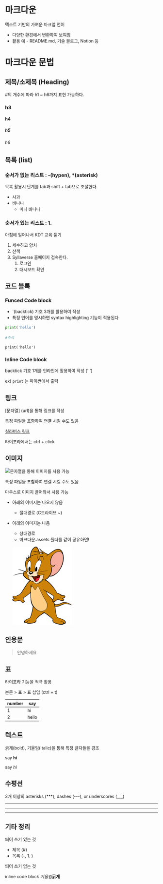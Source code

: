 # 마크다운

텍스트 기반의 가벼운 마크업 언어

- 다양한 환경에서 변환하여 보여짐
- 활용 예 - README.md, 기술 블로그, Notion 등



# 마크다운 문법



## 제목/소제목 (Heading)

#의 개수에 따라 h1 ~ h6까지 표현 가능하다.

### h3

#### h4

##### h5

###### h6

## 목록 (list)

### 순서가 없는 리스트 : -(hypen), *(asterisk) 

목록 활용시 단계를 tab과 shift + tab으로 조절한다.

- 사과
- 바나나
  - 미니 바나나

### 순서가 있는 리스트 : 1.

아침에 일어나서 KDT 교육 둗기

1. 세수하고 양치
2. 산책
3. Syllaverse 홈페이지 접속한다.
   1. 로그인
   2. 대시보드 확인

## 코드 블록

### Funced Code block

- `(backtick) 기호 3개를 활용하여 작성
- 특정 언어를 명시하면 syntax highlighting 기능이 적용된다

```python
print('hello')

#주석

```

```
print('hello')
```

### Inline Code block

backtick 기호 1개를 인라인에 활용하여 작성 (' ')

ex) `print` 는 파이썬에서 출력

## 링크

[문자열] (url)을 통해 링크를 작성 

특정 파일들 포함하여 연결 시킬 수도 있음

[실라버스 링크](https://syllaverse.com)

타이포라에서는 ctrl + click

## 이미지

![문자열](url)을 통해 이미지를 사용 가능

특정 파일들 포함하여 연결 시킬 수도 있음

마우스로 이미지 끌어와서 사용 가능

- 아래의 이미지는 나오지 않음
  - 절대경로 (C드라이브 ~)

- 아래의 이미지는 나옴

  - 상대경로
  - 마크다운.assets 폴더를 같이 공유하면!

  ![제리](마크다운_문법.assets/제리.png)

## 인용문

> 안녕하세요

## 표

타이포라 기능을 적극 활용

본문 > 표 > 표 삽입 (ctrl + t)

| number | say   |
| ------ | ----- |
| 1      | hi    |
| 2      | hello |

## 텍스트

굵게(bold), 기울임(Italic)을 통해 특정 글자들을 강조

say **hi**

say _hi_

## 수평선

3개 이상의 asterisks (***), dashes (---), or underscores (___)

***

---

___

## 기타 정리

띄어 쓰기 있는 것

- 제목 (#)
- 목록 (-, 1. )

띄어 쓰기 없는 것

inline code block _기울임_**굵게**
